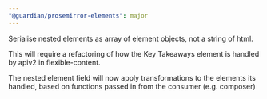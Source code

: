 ```yaml
---
"@guardian/prosemirror-elements": major
---
```


Serialise nested elements as array of element objects, not a string of html.

This will require a refactoring of how the Key Takeaways element is handled by apiv2 in flexible-content.

The nested element field will now apply transformations to the elements its handled, based on functions passed in from the consumer (e.g. composer)
